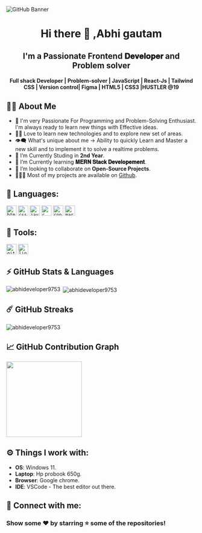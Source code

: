 
![GitHub Banner](https://camo.githubusercontent.com/c1dcb74cc1c1835b1d716f5051499a2814c683c806b15f04b0eba492863703e9/68747470733a2f2f63646e2e6472696262626c652e636f6d2f75736572732f3733303730332f73637265656e73686f74732f363538313234332f6176656e746f2e676966)


<h1 align="center">Hi there 👋
<b>,Abhi gautam  </b></h1>

<h2 align="center"><b>I'm a Passionate Frontend 𝐃𝐞𝐯𝐞𝐥𝐨𝐩𝐞𝐫 and Problem solver </b></h2>

<h4 align="center"><b> Full shack Developer | Problem-solver | JavaScript | React-Js | Tailwind CSS | Version control| Figma | HTML5 | CSS3 |HUSTLER @19
 </b></h4>

## 🙋‍♂️ About Me


- 🥋 I'm very Passionate For Programming and Problem-Solving Enthusiast. I'm always ready to learn new things with Effective ideas.
- 👨‍💻 Love to learn new technologies and to explore new set of areas.
- 👁‍🗨 What's unique about me → Ability to quickly Learn and Master a new skill and to implement it to solve a realtime problems.
- 🔭 I’m Currently Studing in **2nd Year**.
- 📘 I’m Currently learning **𝐌𝐄𝐑𝐍 𝐒𝐭𝐚𝐜𝐤 𝐃𝐞𝐯𝐞𝐥𝐨𝐩𝐞𝐦𝐞𝐧𝐭**.
- 👯 I’m looking to collaborate on **Open-Source Projects**.
- 👨🏻‍💻 Most of my projects are available on [Github](https://github.com/abhideveloper9753/ "GitHub Profile").
<!-- - ⚡ For Fun **Games, Music, Entertainment**. -->
<!-- - 📫 How to reach me **mayanksaini9389@gmail.com**.
- 🔗 Connect Me on [**Linkedin**](https://www.linkedin.com/in/mayank-saini-b91906202/ "LinkedIn Profile").
- 🔗 Connect Me on [**Twitter**](https://twitter.com/MayankS09985836?s=09/ "Twitter Profile").
- 🔗 Connect Me on  [**Hashnode**](https://hashnode.com/@mayanksaini980/ "hashnode profile"). -->


<!---## 🌐 Web Development Projects

| Project List | Languages |
| --- | --- |
| [**🔗 GYM WEBSITE**](https://github.com/Mayanksaini1234/Gym-website) | HTML, CSS |

## 👨‍💻 Software Development Projects

| Project List | Languages |
| --- | --- |
| [**🔗 Number guessing game**](https://github.com/Mayanksaini1234/Number-guessing-game) |C|

-->
## 🚀 Languages:

<code><img height="27" src="https://img.shields.io/badge/html5-%23E34F26.svg?style=for-the-badge&logo=html5&logoColor=white" alt="html5" title="HTML5"></code>
<code><img height="27" src="https://img.shields.io/badge/css3-%231572B6.svg?style=for-the-badge&logo=css3&logoColor=white" alt="css3" title="CSS3"></code>
<code><img height="27" src="https://img.shields.io/badge/JavaScript-323330?style=for-the-badge&logo=javascript&logoColor=F7DF1E" alt="javascript" title="JavaScript"></code>
<code><img height="27" src="https://img.shields.io/badge/c-%2300599C.svg?style=for-the-badge&logo=c&logoColor=white" alt="c" title="C"></code>
<code><img height="27" src="https://img.shields.io/badge/c++-%2300599C.svg?style=for-the-badge&logo=c%2B%2B&logoColor=white" alt="cpp" title="C++"></code>
<code><img height="27" src="https://img.shields.io/badge/markdown-%23000000.svg?style=for-the-badge&logo=markdown&logoColor=white" alt="markdown" title="Markdown"></code>

## 🔮 Tools:

<code><img height="27" src="https://img.shields.io/badge/git-%23F05033.svg?style=for-the-badge&logo=git&logoColor=white" alt="git" title="GIT"></code>
<code><img height="27" src="https://img.shields.io/badge/Linux-FCC624?style=for-the-badge&logo=linux&logoColor=black" alt="linux" title="Linux"></code>


## ⚡ GitHub Stats & Languages

<p><img align="left" src="https://github-readme-stats.vercel.app/api/top-langs?username=abhideveloper9753&show_icons=true&theme=react" alt="abhideveloper9753" /></p>



<p>&nbsp;<img align="center" src="https://github-readme-stats.vercel.app/api?username=abhideveloper9753&show_icons=true&theme=react" alt="abhideveloper9753" /></p>


## ☄️ GitHub Streaks
<p><img align="center" src="https://github-readme-streak-stats.herokuapp.com/?user=abhideveloper9753&theme=tokyonight&border_radius=8&date_format=j%20M%5B%20Y%5D&card_width=550)](https://git.io/streak-stats" alt="abhideveloper9753" /></p>


## 📈 GitHub Contribution Graph
  <a href="https://github.com/ashutosh00710/github-readme-activity-graph" title="GitHub Activity Graph">
	  <img height="200px" src="https://github-readme-activity-graph.vercel.app/graph?username=abhideveloper9753&theme=tokyo-night&radius=16">
  </a> 



## ⚙️ Things I work with:

- **OS**: Windows 11.
- **Laptop**: Hp probook  650g.
- **Browser**: Google chrome.
- **IDE**: VSCode - The best editor out there.

## 📧 Connect with me:
<!-- 
[![Linkedin Badge](https://img.shields.io/badge/LinkedIn-0077B5?style=for-the-badge&logo=linkedin&logoColor=white)](https://www.linkedin.com/in/mayank-saini-b91906202 "@mayank")
[![GitHub Badge](https://img.shields.io/badge/GitHub-100000?style=for-the-badge&logo=github&logoColor=white)]( https://github.com/Mayanksaini1234 "@mayank")
[![Gmail Badge](https://img.shields.io/badge/Gmail-D14836?style=for-the-badge&logo=gmail&logoColor=white)]( mayanksaini9389@gmail.com "Email")
[![Twitter Badge](https://img.shields.io/badge/Twitter-1DA1F2?style=for-the-badge&logo=twitter&logoColor=white)]( https://twitter.com/MayankS09985836?s=09 "@mayank") -->
<!-- <div align="center"> -->

### Show some ❤️ by starring ⭐ some of the repositories!

</div>


